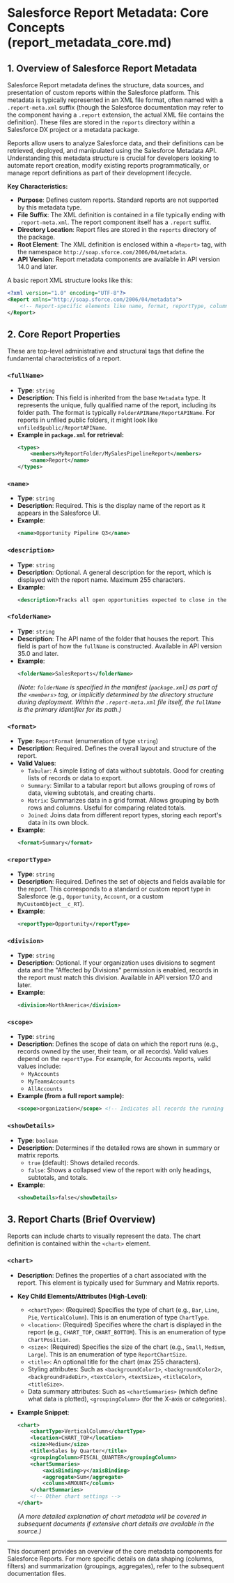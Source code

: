 # Salesforce Report Metadata: Core Concepts (report_metadata_core.md)

## 1. Overview of Salesforce Report Metadata

Salesforce Report metadata defines the structure, data sources, and presentation of custom reports within the Salesforce platform. This metadata is typically represented in an XML file format, often named with a `.report-meta.xml` suffix (though the Salesforce documentation may refer to the component having a `.report` extension, the actual XML file contains the definition). These files are stored in the `reports` directory within a Salesforce DX project or a metadata package.

Reports allow users to analyze Salesforce data, and their definitions can be retrieved, deployed, and manipulated using the Salesforce Metadata API. Understanding this metadata structure is crucial for developers looking to automate report creation, modify existing reports programmatically, or manage report definitions as part of their development lifecycle.

**Key Characteristics:**

- **Purpose**: Defines custom reports. Standard reports are not supported by this metadata type.
- **File Suffix**: The XML definition is contained in a file typically ending with `.report-meta.xml`. The report component itself has a `.report` suffix.
- **Directory Location**: Report files are stored in the `reports` directory of the package.
- **Root Element**: The XML definition is enclosed within a `<Report>` tag, with the namespace `http://soap.sforce.com/2006/04/metadata`.
- **API Version**: Report metadata components are available in API version 14.0 and later.

A basic report XML structure looks like this:

```xml
<?xml version="1.0" encoding="UTF-8"?>
<Report xmlns="http://soap.sforce.com/2006/04/metadata">
    <!-- Report-specific elements like name, format, reportType, columns, filters, etc. -->
</Report>
```

## 2. Core Report Properties

These are top-level administrative and structural tags that define the fundamental characteristics of a report.

### `<fullName>`

- **Type**: `string`
- **Description**: This field is inherited from the base `Metadata` type. It represents the unique, fully qualified name of the report, including its folder path. The format is typically `FolderAPIName/ReportAPIName`. For reports in unfiled public folders, it might look like `unfiled$public/ReportAPIName`.
- **Example in `package.xml` for retrieval:**
  ```xml
  <types>
      <members>MyReportFolder/MySalesPipelineReport</members>
      <name>Report</name>
  </types>
  ```

### `<name>`

- **Type**: `string`
- **Description**: Required. This is the display name of the report as it appears in the Salesforce UI.
- **Example**:
  ```xml
  <name>Opportunity Pipeline Q3</name>
  ```

### `<description>`

- **Type**: `string`
- **Description**: Optional. A general description for the report, which is displayed with the report name. Maximum 255 characters.
- **Example**:
  ```xml
  <description>Tracks all open opportunities expected to close in the third quarter.</description>
  ```

### `<folderName>`

- **Type**: `string`
- **Description**: The API name of the folder that houses the report. This field is part of how the `fullName` is constructed. Available in API version 35.0 and later.
- **Example**:
  ```xml
  <folderName>SalesReports</folderName>
  ```
  _(Note: `folderName` is specified in the manifest (`package.xml`) as part of the `<members>` tag, or implicitly determined by the directory structure during deployment. Within the `.report-meta.xml` file itself, the `fullName` is the primary identifier for its path.)_

### `<format>`

- **Type**: `ReportFormat` (enumeration of type `string`)
- **Description**: Required. Defines the overall layout and structure of the report.
- **Valid Values**:
  - `Tabular`: A simple listing of data without subtotals. Good for creating lists of records or data to export.
  - `Summary`: Similar to a tabular report but allows grouping of rows of data, viewing subtotals, and creating charts.
  - `Matrix`: Summarizes data in a grid format. Allows grouping by both rows and columns. Useful for comparing related totals.
  - `Joined`: Joins data from different report types, storing each report's data in its own block.
- **Example**:
  ```xml
  <format>Summary</format>
  ```

### `<reportType>`

- **Type**: `string`
- **Description**: Required. Defines the set of objects and fields available for the report. This corresponds to a standard or custom report type in Salesforce (e.g., `Opportunity`, `Account`, or a custom `MyCustomObject__c_RT`).
- **Example**:
  ```xml
  <reportType>Opportunity</reportType>
  ```

### `<division>`

- **Type**: `string`
- **Description**: Optional. If your organization uses divisions to segment data and the "Affected by Divisions" permission is enabled, records in the report must match this division. Available in API version 17.0 and later.
- **Example**:
  ```xml
  <division>NorthAmerica</division>
  ```

### `<scope>`

- **Type**: `string`
- **Description**: Defines the scope of data on which the report runs (e.g., records owned by the user, their team, or all records). Valid values depend on the `reportType`. For example, for Accounts reports, valid values include:
  - `MyAccounts`
  - `MyTeamsAccounts`
  - `AllAccounts`
- **Example (from a full report sample):**
  ```xml
  <scope>organization</scope> <!-- Indicates all records the running user can see -->
  ```

### `<showDetails>`

- **Type**: `boolean`
- **Description**: Determines if the detailed rows are shown in summary or matrix reports.
  - `true` (default): Shows detailed records.
  - `false`: Shows a collapsed view of the report with only headings, subtotals, and totals.
- **Example**:
  ```xml
  <showDetails>false</showDetails>
  ```

## 3. Report Charts (Brief Overview)

Reports can include charts to visually represent the data. The chart definition is contained within the `<chart>` element.

### `<chart>`

- **Description**: Defines the properties of a chart associated with the report. This element is typically used for Summary and Matrix reports.
- **Key Child Elements/Attributes (High-Level)**:

  - `<chartType>`: (Required) Specifies the type of chart (e.g., `Bar`, `Line`, `Pie`, `VerticalColumn`). This is an enumeration of type `ChartType`.
  - `<location>`: (Required) Specifies where the chart is displayed in the report (e.g., `CHART_TOP`, `CHART_BOTTOM`). This is an enumeration of type `ChartPosition`.
  - `<size>`: (Required) Specifies the size of the chart (e.g., `Small`, `Medium`, `Large`). This is an enumeration of type `ReportChartSize`.
  - `<title>`: An optional title for the chart (max 255 characters).
  - Styling attributes: Such as `<backgroundColor1>`, `<backgroundColor2>`, `<backgroundFadeDir>`, `<textColor>`, `<textSize>`, `<titleColor>`, `<titleSize>`.
  - Data summary attributes: Such as `<chartSummaries>` (which define what data is plotted), `<groupingColumn>` (for the X-axis or categories).

- **Example Snippet**:
  ```xml
  <chart>
      <chartType>VerticalColumn</chartType>
      <location>CHART_TOP</location>
      <size>Medium</size>
      <title>Sales by Quarter</title>
      <groupingColumn>FISCAL_QUARTER</groupingColumn>
      <chartSummaries>
          <axisBinding>y</axisBinding>
          <aggregate>Sum</aggregate>
          <column>AMOUNT</column>
      </chartSummaries>
      <!-- Other chart settings -->
  </chart>
  ```
  _(A more detailed explanation of chart metadata will be covered in subsequent documents if extensive chart details are available in the source.)_

---

This document provides an overview of the core metadata components for Salesforce Reports. For more specific details on data shaping (columns, filters) and summarization (groupings, aggregates), refer to the subsequent documentation files.
